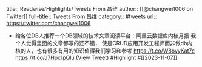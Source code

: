title:: Readwise/Highlights/Tweets From 昌维
author:: [[@changwei1006 on Twitter]]
full-title:: Tweets From 昌维
category:: #tweets
url:: https://twitter.com/changwei1006

- 给各位DB人推荐一个DB领域的技术文章阅读平台：阿里云数据库内核月报
  我个人觉得里面的文章都写的还不错，
  使是CRUD应用开发工程师而非做db内核的人，也有很多有用的知识值得我们学习和参考
  https://t.co/W8ovyKat7c
  https://t.co/J7Hpx1pQlu ([View Tweet](https://twitter.com/changwei1006/status/1721088278684987808)) #Highlight #[[2023-11-07]]